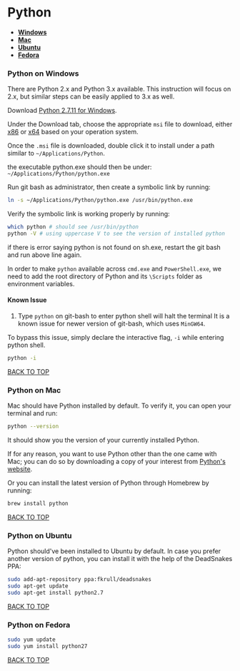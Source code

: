 Python
======

* [**Windows**](#python-on-windows)
* [**Mac**](#python-on-mac)
* [**Ubuntu**](#python-on-ubuntu)
* [**Fedora**](#python-on-fedora)

### Python on Windows
There are Python 2.x and Python 3.x available.  This instruction will focus on 2.x, but similar steps can be easily applied to 3.x as well.

Download [Python 2.7.11 for Windows](https://www.python.org/downloads/release/python-279).

Under the Download tab, choose the appropriate `msi` file to download, either [x86](https://www.python.org/ftp/python/2.7.11/python-2.7.11.msi) or [x64](https://www.python.org/ftp/python/2.7.11/python-2.7.11.amd64.msi) based on your operation system.

Once the `.msi` file is downloaded, double click it to install under a path similar to `~/Applications/Python`.

the executable python.exe should then be under: `~/Applications/Python/python.exe`

Run git bash as administrator, then create a symbolic link by running:
```sh
ln -s ~/Applications/Python/python.exe /usr/bin/python.exe
```

Verify the symbolic link is working properly by running:
```sh
which python # should see /usr/bin/python
python -V # using uppercase V to see the version of installed python
```
if there is error saying python is not found on sh.exe, restart the git bash and run above line again.

In order to make `python` available across `cmd.exe` and `PowerShell.exe`, we need to add the root directory of Python and its `\Scripts` folder as environment variables.

#### Known Issue
1. Type `python` on git-bash to enter python shell will halt the terminal
It is a known issue for newer version of git-bash, which uses `MinGW64`.

To bypass this issue, simply declare the interactive flag, `-i` while entering python shell.
```sh
python -i
```
[BACK TO TOP](https://github.com/ctrl-alt-del/devenv)



### Python on Mac
Mac should have Python installed by default.  To verify it, you can open your terminal and run:
```sh
python --version
```
It should show you the version of your currently installed Python.

If for any reason, you want to use Python other than the one came with Mac; you can do so by downloading a copy of your interest from [Python's website](https://www.python.org/downloads).

Or you can install the latest version of Python through Homebrew by running:
```sh
brew install python
```
[BACK TO TOP](https://github.com/ctrl-alt-del/devenv)



### Python on Ubuntu
Python should've been installed to Ubuntu by default.  In case you prefer another version of python, you can install it with the help of the DeadSnakes PPA:
```sh
sudo add-apt-repository ppa:fkrull/deadsnakes
sudo apt-get update
sudo apt-get install python2.7
```
[BACK TO TOP](https://github.com/ctrl-alt-del/devenv)



### Python on Fedora
```sh
sudo yum update
sudo yum install python27
```
[BACK TO TOP](https://github.com/ctrl-alt-del/devenv)
